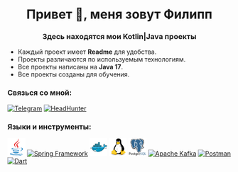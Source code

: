 <h1 align="center">Привет 👋, меня зовут Филипп</h1>
<h3 align="center">Здесь находятся мои Kotlin|Java проекты</h3>

<ul>
  <li>Каждый проект имеет <strong>Readme</strong> для удобства.</li>
  <li>Проекты различаются по используемым технологиям.</li>
  <li>Все проекты написаны на <strong>Java 17</strong>.</li>
  <li>Все проекты созданы для обучения.</li>
</ul>


<h3>Связься со мной:</h3>
<p>
  <a href="https://t.me/semenovfilipp" target="_blank"><img src="https://telegram.org/img/t_logo.png" alt="Telegram" height="40" width="40" /></a>
  <a href="https://clck.ru/38TBtr" target="_blank"><img src="https://upload.wikimedia.org/wikipedia/commons/7/79/HeadHunter_logo.png" alt="HeadHunter" height="40" width="40" /></a>
</p>

<h3>Языки и инструменты:</h3>
<p>
  <a href="https://www.java.com" target="_blank"><img src="https://raw.githubusercontent.com/devicons/devicon/master/icons/java/java-original.svg" alt="Java" height="40" width="40"/></a>
  <a href="https://spring.io/" target="_blank"><img src="https://www.vectorlogo.zone/logos/springio/springio-icon.svg" alt="Spring Framework" height="40" width="40"/></a>
  <a href="https://www.docker.com/" target="_blank"><img src="https://raw.githubusercontent.com/devicons/devicon/master/icons/docker/docker-original.svg" alt="Docker" height="40" width="40"/></a>
  <a href="https://www.linux.org/" target="_blank"><img src="https://raw.githubusercontent.com/devicons/devicon/master/icons/linux/linux-original.svg" alt="Linux" height="40" width="40"/></a>
  <a href="https://www.postgresql.org" target="_blank"><img src="https://raw.githubusercontent.com/devicons/devicon/master/icons/postgresql/postgresql-original-wordmark.svg" alt="PostgreSQL" height="40" width="40"/></a>
  <a href="https://kafka.apache.org/" target="_blank"><img src="https://www.vectorlogo.zone/logos/apache_kafka/apache_kafka-icon.svg" alt="Apache Kafka" height="40" width="40"/></a>
  <a href="https://www.postman.com/" target="_blank"><img src="https://www.vectorlogo.zone/logos/getpostman/getpostman-icon.svg" alt="Postman" height="40" width="40"/></a>
  <a href="https://dart.dev/" target="_blank"><img src="https://www.vectorlogo.zone/logos/dartlang/dartlang-icon.svg" alt="Dart" height="40" width="40"/></a>
</p>

